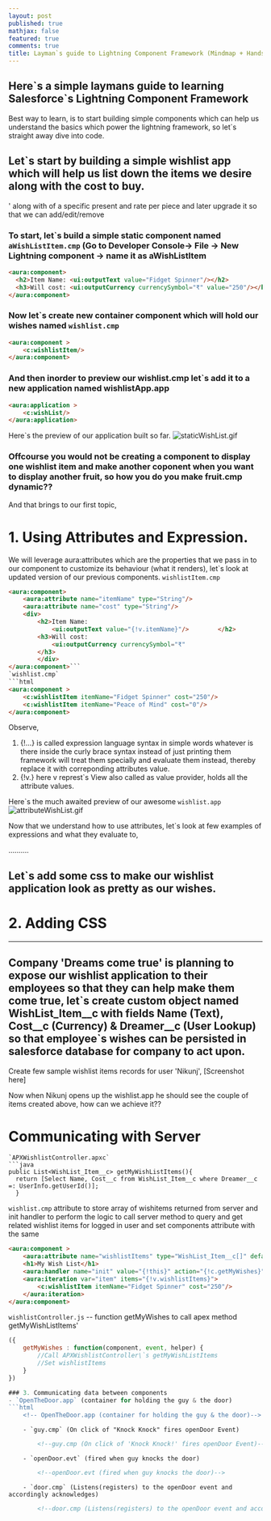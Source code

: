 ```yaml
---
layout: post
published: true
mathjax: false
featured: true
comments: true
title: Layman`s guide to Lightning Component Framework (Mindmap + Handson)
---
```

## Here\`s a simple laymans guide to learning Salesforce\`s Lightning Component Framework

Best way to learn, is to start building simple components which can help us understand the basics which power the lightning framework, so let\`s straight away dive into code.

## Let\`s start by building a simple wishlist app which will help us list down the items we desire along with the cost to buy.
' along with of a specific present and rate per piece and later upgrade it so that we can add/edit/remove

### To start, let\`s build a simple static component named `aWishListItem.cmp` (Go to Developer Console-> File -> New Lightning component -> name it as aWishListItem
```html
<aura:component>
  <h2>Item Name: <ui:outputText value="Fidget Spinner"/></h2>
  <h3>Will cost: <ui:outputCurrency currencySymbol="₹" value="250"/></h3>   
</aura:component>
```
### Now let\`s create new container component which will hold our wishes named `wishlist.cmp`
```html
<aura:component >
    <c:wishlistItem/>
</aura:component>
```
### And then inorder to preview our wishlist.cmp let\`s add it to a new application named wishlistApp.app
```html
<aura:application >
    <c:wishList/>
</aura:application>
```
Here\`s the preview of our application built so far.
![staticWishList.gif]({{site.baseurl}}/images/staticWishList.gif)

### Offcourse you would not be creating a component to display one wishlist item and make another coponent when you want to display another fruit, so how you do you make fruit.cmp **dynamic**??

And that brings to our first topic,
# 1. Using Attributes and Expression.
We will leverage aura:attributes which are the properties that we pass in to our component to customize its behaviour (what it renders), let\`s look at updated version of our previous components.
`wishlistItem.cmp`
```html
<aura:component>
    <aura:attribute name="itemName" type="String"/>
    <aura:attribute name="cost" type="String"/>
    <div>
        <h2>Item Name: 
  			<ui:outputText value="{!v.itemName}"/>		  </h2>
    	<h3>Will cost: 
  			<ui:outputCurrency currencySymbol="₹" 	                              value="{!v.cost}"/>
  		</h3> 
        </div>
</aura:component>```
`wishlist.cmp`
```html
<aura:component >
    <c:wishlistItem itemName="Fidget Spinner" cost="250"/>
    <c:wishlistItem itemName="Peace of Mind" cost="0"/>
</aura:component>
```
Observe,
1. {!...} is called expression language syntax in simple words whatever is there inside the curly brace syntax instead of just printing them framework will treat them specially and evaluate them instead, thereby replace it with correponding attributes value.
2. {!v.} here v represt\`s View also called as value provider, holds all the attribute values.

Here\`s the much awaited preview of our awesome `wishlist.app`
![attributeWishList.gif]({{site.baseurl}}/images/attributeWishList.gif)

Now that we understand how to use attributes, let\`s look at few examples of expressions and what they evaluate to,

..........

## Let\`s add some css to make our wishlist application look as pretty as our wishes.
# 2. Adding CSS

-----------
## Company 'Dreams come true' is planning to expose our wishlist application to their employees so that they can help make them come true, let\`s create custom object named WishList_Item__c with fields Name (Text), Cost__c (Currency) & Dreamer__c (User Lookup) so that employee\`s wishes can be persisted in salesforce database for company to act upon.

Create few sample wishlist items records for user 'Nikunj',
[Screenshot here]

Now when Nikunj opens up the wishlist.app he should see the couple of items created above, how can we achieve it??
# Communicating with Server

```
`APXWishlistController.apxc`
```java
public List<WishList_Item__c> getMyWishListItems(){
  return [Select Name, Cost__c from WishList_Item__c where Dreamer__c =: UserInfo.getUserId()];
  }
```

`wishlist.cmp` attribute to store array of wishitems returned from server and init handler to perform the logic to call server method to query and get related wishlist items for logged in user and set components attribute with the same 
```html
<aura:component >
    <aura:attribute name="wishlistItems" type="WishList_Item__c[]" default="false"/>
    <h1>My Wish List</h1>
    <aura:handler name="init" value="{!this}" action="{!c.getMyWishes}"/>
    <aura:iteration var="item" items="{!v.wishlistItems}">
        <c:wishlistItem itemName="Fidget Spinner" cost="250"/>
    </aura:iteration>
</aura:component>    
```
`wishlistController.js` -- function getMyWishes to call apex method getMyWishListItems'
```js
({
	getMyWishes : function(component, event, helper) {
		//Call APXWishlistController\`s getMyWishListItems
        //Set wishlistItems
	}
})

### 3. Communicating data between components
- `OpenTheDoor.app` (container for holding the guy & the door)          
```html
	<!-- OpenTheDoor.app (container for holding the guy & the door)-->
```
		- `guy.cmp` (On click of "Knock Knock" fires openDoor Event)        
```html
    	<!--guy.cmp (On click of 'Knock Knock!' fires openDoor Event)-->
```
		- `openDoor.evt` (fired when guy knocks the door)         
```html
        <!--openDoor.evt (fired when guy knocks the door)-->       
```
		- `door.cmp` (Listens(registers) to the openDoor event and accordingly acknowledges)         
```html
        <!--door.cmp (Listens(registers) to the openDoor event and accordingly acknowledges-->
```  
  <!--<embed src="{{site.baseurl}}/images/lightningComponentMindMap.pdf" width="800px" height="800px" />
_Mind Map_-->

